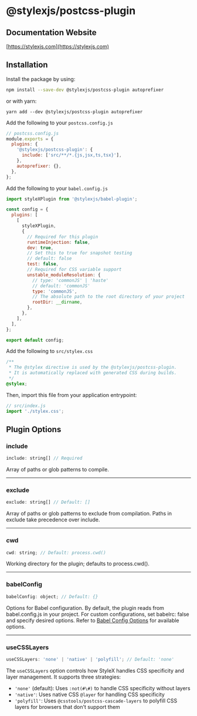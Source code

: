 # @stylexjs/postcss-plugin

## Documentation Website

[https://stylexjs.com](https://stylexjs.com)

## Installation

Install the package by using:

```bash
npm install --save-dev @stylexjs/postcss-plugin autoprefixer
```

or with yarn:

```
yarn add --dev @stylexjs/postcss-plugin autoprefixer
```

Add the following to your `postcss.config.js`

```javascript
// postcss.config.js
module.exports = {
  plugins: {
    '@stylexjs/postcss-plugin': {
      include: ['src/**/*.{js,jsx,ts,tsx}'],
    },
    autoprefixer: {},
  },
};
```

Add the following to your `babel.config.js`

```javascript
import styleXPlugin from '@stylexjs/babel-plugin';

const config = {
  plugins: [
    [
      styleXPlugin,
      {
        // Required for this plugin
        runtimeInjection: false,
        dev: true,
        // Set this to true for snapshot testing
        // default: false
        test: false,
        // Required for CSS variable support
        unstable_moduleResolution: {
          // type: 'commonJS' | 'haste'
          // default: 'commonJS'
          type: 'commonJS',
          // The absolute path to the root directory of your project
          rootDir: __dirname,
        },
      },
    ],
  ],
};

export default config;
```

Add the following to `src/stylex.css`

```css
/**
 * The @stylex directive is used by the @stylexjs/postcss-plugin.
 * It is automatically replaced with generated CSS during builds.
 */
@stylex;
```

Then, import this file from your application entrypoint:

```javascript
// src/index.js
import './stylex.css';
```

## Plugin Options

### include

```js
include: string[] // Required
```

Array of paths or glob patterns to compile.

---

### exclude

```js
exclude: string[] // Default: []
```

Array of paths or glob patterns to exclude from compilation. Paths in exclude
take precedence over include.

---

### cwd

```js
cwd: string; // Default: process.cwd()
```

Working directory for the plugin; defaults to process.cwd().

---

### babelConfig

```js
babelConfig: object; // Default: {}
```

Options for Babel configuration. By default, the plugin reads from
babel.config.js in your project. For custom configurations, set babelrc: false
and specify desired options. Refer to
[Babel Config Options](https://babeljs.io/docs/options) for available options.

---

### useCSSLayers

```js
useCSSLayers: 'none' | 'native' | 'polyfill'; // Default: 'none'
```

The `useCSSLayers` option controls how StyleX handles CSS specificity and layer
management. It supports three strategies:

- `'none'` (default): Uses `:not(#\#)` to handle CSS specificity without layers
- `'native'`: Uses native CSS `@layer` for handling CSS specificity
- `'polyfill'`: Uses `@csstools/postcss-cascade-layers` to polyfill CSS layers
  for browsers that don't support them
